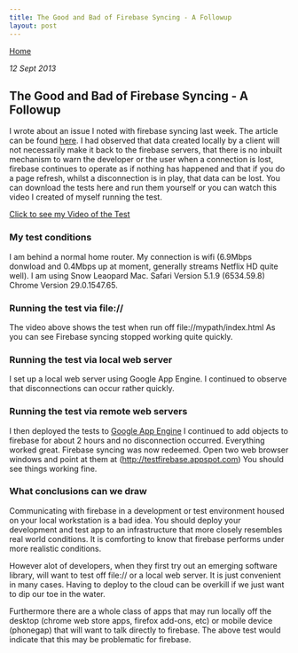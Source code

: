 ```yaml
---
title: The Good and Bad of Firebase Syncing - A Followup
layout: post
---
```

                                                                                                
[Home](http://nigelkelly.github.io)

*12 Sept 2013*
## The Good and Bad of Firebase Syncing - A Followup

I wrote about an issue I noted with firebase syncing last week. The article can be found [here](http://nigelkelly.github.io/the-good-and-bad-parts-of-firebase-syncing-part1.html). I had observed that data created locally by a client will not necessarily make it back to the firebase servers, that there is no inbuilt mechanism to warn the developer or the user when a connection is lost, firebase continues to operate as if nothing has happened and that if you do a page refresh, whilst a disconnection is in play, that data can be lost. You can download the tests here and run them yourself or you can watch this video I created of myself running the test.

[Click to see my Video of the Test](https://youtube.googleapis.com/v/q_A732VS6C8%26hl=en%26fs=1)

### My test conditions

I am behind a normal home router. 
My connection is wifi (6.9Mbps donwload and 0.4Mbps up at moment, generally streams Netflix HD quite well). 
I am using Snow Leaopard Mac.
Safari Version 5.1.9 (6534.59.8) Chrome Version 29.0.1547.65. 

### Running the test via file://

The video above shows the test when run off file://mypath/index.html
As you can see Firebase syncing stopped working quite quickly.


### Running the test via local web server

I set up a local web server using Google App Engine. I continued to observe that disconnections can occur rather quickly.

### Running the test via remote web servers

I then deployed the tests to [Google App Engine](http://testfirebase.appspot.com) I continued to add objects to firebase for about 2 hours and no disconnection occurred. Everything worked great. Firebase syncing was now redeemed.
Open two web browser windows and point at them at (http://testfirebase.appspot.com) You should see things working fine.

### What conclusions can we draw

Communicating with firebase in a development or test environment housed on your local workstation is a bad idea. You should deploy your development and test app to an infrastructure that more closely resembles real world conditions. It is comforting to know that firebase performs under more realistic conditions.

However alot of developers, when they first try out an emerging software library, will want to test off file:// or a local web server. It is just convenient in many cases. Having to deploy to the cloud can be overkill if we just want to dip our toe in the water.

Furthermore there are a whole class of apps that may run locally off the desktop (chrome web store apps, firefox add-ons, etc) or mobile device (phonegap) that will want to talk directly to firebase. The above test would indicate that this may be problematic for firebase.

